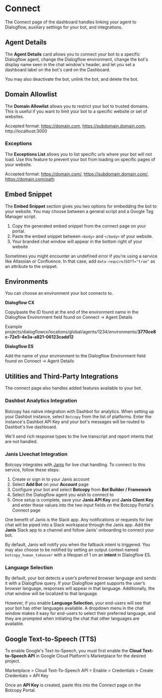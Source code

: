 # Connect

The Connect page of the dashboard handles linking your agent to Dialogflow, auxiliary settings for your bot, and integrations.

## Agent Details

The **Agent Details** card allows you to connect your bot to a specific Dialogflow agent, change the Dialogflow environment, change the bot's display name seen in the chat window's header, and let you set a dashboard label on the bot's card on the Dashboard.

You may also deactivate the bot, unlink the bot, and delete the bot.

## Domain Allowlist

The **Domain Allowlist** allows you to restrict your bot to trusted domains. This is useful if you want to limit your bot to a specific website or set of websites.

Accepted format: https://domain.com, https://subdomain.domain.com, http://localhost:3000

### Exceptions

The **Exceptions List** allows you to list specific urls where your bot will not load. Use this feature to prevent your bot from loading on specific pages of your website.

Accepted format: https://domain.com/, https://subdomain.domain.com/, https://domain.com/path

## Embed Snippet

The **Embed Snippet** section gives you two options for embedding the bot to your website. You may choose between a general script and a Google Tag Manager script.

1. Copy the generated embed snippet from the connect page on your portal.
2. Paste the embed snippet between `<body>` and `</body>` of your website.
3. Your branded chat window will appear in the bottom right of your website

Sometimes you might encounter an undefined error if you're using a service like Atlassian or Confluence. In that case, add `data-requireJSOff="true"` as an attribute to the snippet.

## Environments

You can choose an environment your bot connects to.

**Dialogflow CX**

Copy/paste the ID found at the end of the environment name in the Dialogflow Environment field found on Connect -> Agent Details

Example
projects/dialogflowcx/locations/global/agents/1234/environments/**3770ce8c-72e5-4e3a-a821-06123cadd12**

**Dialogflow ES**

Add the name of your environment to the Dialogflow Environment field found on Connect -> Agent Details

## Utilities and Third-Party Integrations

The connect page also handles added features available to your bot.

### Dashbot Analytics Integration

Botcopy has native integration with Dashbot for analytics. When setting up your Dashbot instance, select `Botcopy` from the list of platforms. Enter the instance's Dashbot API Key and your bot's messages will be routed to Dashbot's live dashboard.

We'll send rich response types to the live transcript and report intents that are not handled.

### Janis Livechat Integration

Botcopy integrates with [Janis](https://janis.ai/ ":target=_blank") for live chat handling. To connect to this service, follow these steps:

1. Create or sign in to your Janis account
2. Select **Add Bot** on your **Account** page
3. Configure your bot and select **Botcopy** from **Bot Builder / Framework**
4. Select the Dialogflow agent you wish to connect to
5. Once setup is complete, save your **Janis API Key** and **Janis Client Key** and enter these values into the two input fields on the Botcopy Portal's Connect page

One benefit of Janis is the Slack app. Any notifications or requests for live chat will be piped into a Slack workspace through the Janis app. Add the **Janis** Slack app to a channel and follow Janis' onboarding to connect your bot.

By default, Janis will notify you when the fallback intent is triggered. You may also choose to be notified by setting an output context named `botcopy_human_takeover` with a lifespan of 1 on an **intent** in Dialogflow ES.

### Language Selection

By default, your bot detects a user’s preferred browser language and sends it with a Dialogflow query. If your Dialogflow agent supports the user’s browser language, responses will appear in that language. Additionally, the chat window will be localized to that language.

However, if you enable **Language Selection**, your end-users will see that your bot has other languages available. A dropdown menu in the chat window makes it easy for end-users to select their preferred language, and they are prompted when initiating the chat that other languages are available.

## Google Text-to-Speech (TTS)

To enable Google's Text-to-Speech, you must first enable the **Cloud Text-to-Speech API** in Google Cloud Platform's Marketplace for the desired project.

Marketplace > Cloud Text-To-Speech API > Enable > Credentials > Create Credentials > API Key

Once an **API Key** is created, paste this into the Connect page on the Botcopy Portal.
